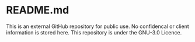 # README.md
This is an external GitHub repository for public use. No confidencal or client information is stored here. This repository is under the GNU-3.0 Licence.
